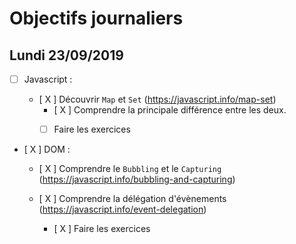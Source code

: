 # Objectifs journaliers

## Lundi 23/09/2019

* [ ] Javascript :

  * [ X ] Découvrir `Map` et `Set` (https://javascript.info/map-set)
    * [ X ] Comprendre la principale différence entre les deux.
    * [  ] Faire les exercices
  


* [ X ] DOM : 

  * [ X ] Comprendre le `Bubbling` et le `Capturing` (https://javascript.info/bubbling-and-capturing)

  * [ X ] Comprendre la délégation d'évènements (https://javascript.info/event-delegation)
    * [ X ] Faire les exercices
